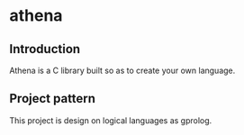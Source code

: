 # athena

## Introduction

Athena is a C library built so as to create your own language.

## Project pattern

This project is design on logical languages as gprolog.
